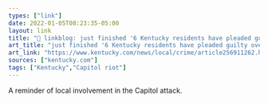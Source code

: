```yaml
---
types: ["link"]
date: 2022-01-05T08:23:35-05:00
layout: link
title: "🔗 linkblog: just finished '6 Kentucky residents have pleaded guilty over Capitol riot | Lexington Herald Leader'"
art_title: "just finished '6 Kentucky residents have pleaded guilty over Capitol riot | Lexington Herald Leader"
art_link: "https://www.kentucky.com/news/local/crime/article256911262.html"
sources: ["kentucky.com"]
tags: ["Kentucky","Capitol riot"]
---
```

A reminder of local involvement in the Capitol attack.

